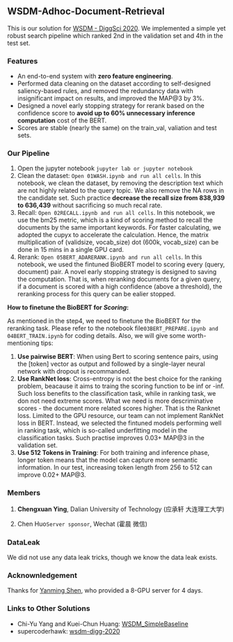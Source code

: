 ## WSDM-Adhoc-Document-Retrieval

This is our solution for [WSDM - DiggSci 2020](http://www.wsdm-conference.org/2020/wsdm-cup-2020.php). We implemented a simple yet robust search pipeline which ranked 2nd in the validation set and 4th in the test set.

### Features

* An end-to-end system with **zero feature engineering**.
* Performed data cleaning on the dataset according to self-designed saliency-based rules, and removed the redundancy data with insignificant impact on results, and improved the MAP@3 by 3%. 
* Designed a novel early stopping strategy for rerank based on the confidence score to **avoid up to 60% unnecessary inference computation** cost of the BERT.
* Scores are stable (nearly the same) on the train_val, valiation and test sets.

### Our Pipeline

1. Open the jupyter notebook ```jupyter lab or jupyter notebook```
2. Clean the dataset: ```Open 01WASH.ipynb and run all cells```. In this notebook, we clean the dataset, by removing the description text which are not highly related to the query topic. We also remove the NA rows in the candidate set. Such practice **decrease the recall size from 838,939 to 636,439** without sacrificing so much recal rate.
3. Recall: ```Open 02RECALL.ipynb and run all cells```. In this notebook, we use the bm25 metric, which is a kind of scoring method to recall the documents by the same important keywords. For faster calculating, we adopted the cupyx to accelerate the calculation. Hence, the matrix multiplication of (validsize, vocab_size) dot (600k, vocab_size) can be done in 15 mins in a single GPU card.
4. Rerank: ```Open 05BERT_ADARERANK.ipynb and run all cells```. In this notebook, we used the fintuned BioBERT model to scoring every (query, document) pair. A novel early stopping strategy is designed to saving the computation. That is, when reranking documents for a given query, if a document is scored with a high confidence (above a threshold), the reranking process for this query can be ealier stopped. 

**How to finetune the BioBERT for *Scoring*:**

As mentioned in the step4, we need to finetune the BioBERT for the reranking task. Please refer to the notebook file```03BERT_PREPARE.ipynb and 04BERT_TRAIN.ipynb``` for coding details. Also, we will give some worth-mentioning tips:

1. **Use pairwise BERT**: When using Bert to scoring sentence pairs, using the [token] vector as output and followed by a single-layer neural network with dropout is recommanded.
2. **Use RankNet loss**: Cross-entropy is not the best choice for the ranking problem, beacause it aims to traing the scoring function to be inf or -inf. Such loss benefits to the classification task, while in ranking task, we don not need extreme scores. What we need is more descriminative scores -  the document more related scores higher. That is the Ranknet loss. Limited to the GPU resource, our team can not implement RankNet loss in BERT. Instead, we selected the fintuned models performing well in ranking task, which is so-called underfitting model in the classification tasks. Such practise improves 0.03+ MAP@3 in the validation set.
3. **Use 512 Tokens in Training**: For both training and inference phase, longer token means that the model can capture more semantic information. In our test, increasing token length from 256 to 512 can improve 0.02+ MAP@3.

### Members

1. **Chengxuan Ying**, Dalian University of Technology (应承轩 大连理工大学)

2. Chen Huo```Server sponsor```, Wechat (霍晨 微信)
### DataLeak

We did not use any data leak tricks, though we know the data leak exists.

### Acknownledgement

Thanks for [Yanming Shen](http://faculty.dlut.edu.cn/yshen/zh_CN/index.htm), who provided a 8-GPU server for 4 days.

### Links to Other Solutions

* Chi-Yu Yang and Kuei-Chun Huang: [WSDM_SimpleBaseline](https://github.com/steven95421/WSDM_SimpleBaseline)
* supercoderhawk: [wsdm-digg-2020](https://github.com/supercoderhawk/wsdm-digg-2020)